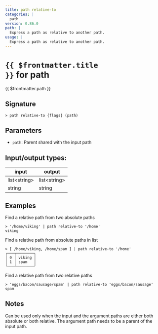 ```yaml
---
title: path relative-to
categories: |
  path
version: 0.86.0
path: |
  Express a path as relative to another path.
usage: |
  Express a path as relative to another path.
---
```

<!-- This file is automatically generated. Please edit the command in https://github.com/nushell/nushell instead. -->

# <code>{{ $frontmatter.title }}</code> for path

<div class='command-title'>{{ $frontmatter.path }}</div>

## Signature

```> path relative-to {flags} (path)```

## Parameters

 -  `path`: Parent shared with the input path


## Input/output types:

| input        | output       |
| ------------ | ------------ |
| list\<string\> | list\<string\> |
| string       | string       |
## Examples

Find a relative path from two absolute paths
```nu
> '/home/viking' | path relative-to '/home'
viking
```

Find a relative path from absolute paths in list
```nu
> [ /home/viking, /home/spam ] | path relative-to '/home'
╭───┬────────╮
│ 0 │ viking │
│ 1 │ spam   │
╰───┴────────╯

```

Find a relative path from two relative paths
```nu
> 'eggs/bacon/sausage/spam' | path relative-to 'eggs/bacon/sausage'
spam
```

## Notes
Can be used only when the input and the argument paths are either both
absolute or both relative. The argument path needs to be a parent of the input
path.